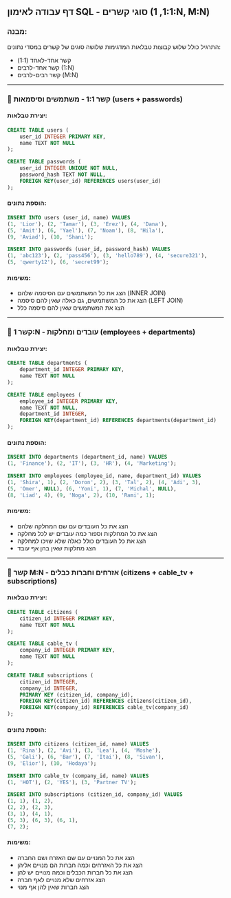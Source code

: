 ## דף עבודה לאימון SQL - סוגי קשרים (1:1, 1\:N, M\:N)

### מבנה:

התרגיל כולל שלוש קבוצות טבלאות המדגימות שלושה סוגים של קשרים במסדי נתונים:

* קשר אחד-לאחד (1:1)
* קשר אחד-לרבים (1\:N)
* קשר רבים-לרבים (M\:N)

---

### 🔹 קשר 1:1 - משתמשים וסיסמאות (users + passwords)

#### יצירת טבלאות:

```sql
CREATE TABLE users (
    user_id INTEGER PRIMARY KEY,
    name TEXT NOT NULL
);

CREATE TABLE passwords (
    user_id INTEGER UNIQUE NOT NULL,
    password_hash TEXT NOT NULL,
    FOREIGN KEY(user_id) REFERENCES users(user_id)
);
```

#### הוספת נתונים:

```sql
INSERT INTO users (user_id, name) VALUES
(1, 'Lior'), (2, 'Tamar'), (3, 'Erez'), (4, 'Dana'),
(5, 'Amit'), (6, 'Yael'), (7, 'Noam'), (8, 'Hila'),
(9, 'Aviad'), (10, 'Shani');

INSERT INTO passwords (user_id, password_hash) VALUES
(1, 'abc123'), (2, 'pass456'), (3, 'hello789'), (4, 'secure321'),
(5, 'qwerty12'), (6, 'secret99');
```

#### משימות:

* הצג את כל המשתמשים עם הסיסמה שלהם (INNER JOIN)
* הצג את כל המשתמשים, גם כאלה שאין להם סיסמה (LEFT JOIN)
* הצג את המשתמשים שאין להם סיסמה כלל

---

### 🔹 קשר 1\:N - עובדים ומחלקות (employees + departments)

#### יצירת טבלאות:

```sql
CREATE TABLE departments (
    department_id INTEGER PRIMARY KEY,
    name TEXT NOT NULL
);

CREATE TABLE employees (
    employee_id INTEGER PRIMARY KEY,
    name TEXT NOT NULL,
    department_id INTEGER,
    FOREIGN KEY(department_id) REFERENCES departments(department_id)
);
```

#### הוספת נתונים:

```sql
INSERT INTO departments (department_id, name) VALUES
(1, 'Finance'), (2, 'IT'), (3, 'HR'), (4, 'Marketing');

INSERT INTO employees (employee_id, name, department_id) VALUES
(1, 'Shira', 1), (2, 'Doron', 2), (3, 'Tal', 2), (4, 'Adi', 3),
(5, 'Omer', NULL), (6, 'Yoni', 1), (7, 'Michal', NULL),
(8, 'Liad', 4), (9, 'Noga', 2), (10, 'Rami', 1);
```

#### משימות:

* הצג את כל העובדים עם שם המחלקה שלהם
* הצג את כל המחלקות וספור כמה עובדים יש לכל מחלקה
* הצג את כל העובדים כולל כאלה שלא שויכו למחלקה
* הצג מחלקות שאין בהן אף עובד

---

### 🔹 קשר M\:N - אזרחים וחברות כבלים (citizens + cable\_tv + subscriptions)

#### יצירת טבלאות:

```sql
CREATE TABLE citizens (
    citizen_id INTEGER PRIMARY KEY,
    name TEXT NOT NULL
);

CREATE TABLE cable_tv (
    company_id INTEGER PRIMARY KEY,
    name TEXT NOT NULL
);

CREATE TABLE subscriptions (
    citizen_id INTEGER,
    company_id INTEGER,
    PRIMARY KEY (citizen_id, company_id),
    FOREIGN KEY(citizen_id) REFERENCES citizens(citizen_id),
    FOREIGN KEY(company_id) REFERENCES cable_tv(company_id)
);
```

#### הוספת נתונים:

```sql
INSERT INTO citizens (citizen_id, name) VALUES
(1, 'Rina'), (2, 'Avi'), (3, 'Lea'), (4, 'Moshe'),
(5, 'Gali'), (6, 'Bar'), (7, 'Itai'), (8, 'Sivan'),
(9, 'Elior'), (10, 'Hodaya');

INSERT INTO cable_tv (company_id, name) VALUES
(1, 'HOT'), (2, 'YES'), (3, 'Partner TV');

INSERT INTO subscriptions (citizen_id, company_id) VALUES
(1, 1), (1, 2),
(2, 2), (2, 3),
(3, 1), (4, 1),
(5, 3), (6, 3), (6, 1),
(7, 2);
```

#### משימות:

* הצג את כל המנויים עם שם האזרח ושם החברה
* הצג את כל האזרחים וכמה חברות הם מנויים אליהן
* הצג את כל חברות הכבלים וכמה מנויים יש להן
* הצג אזרחים שלא מנויים לאף חברה
* הצג חברות שאין להן אף מנוי
